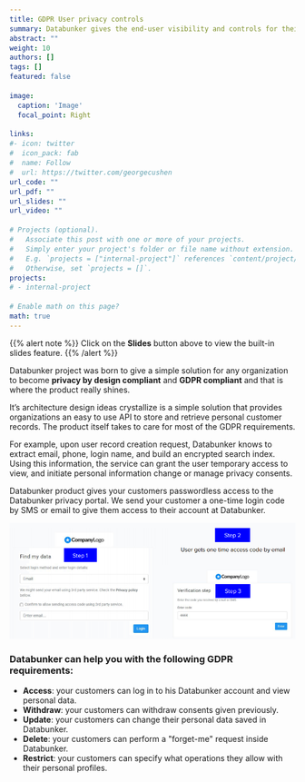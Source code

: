 ```yaml
---
title: GDPR User privacy controls
summary: Databunker gives the end-user visibility and controls for their Personal Identifiable Information (PII).
abstract: ""
weight: 10
authors: []
tags: []
featured: false

image:
  caption: 'Image'
  focal_point: Right

links:
#- icon: twitter
#  icon_pack: fab
#  name: Follow
#  url: https://twitter.com/georgecushen
url_code: ""
url_pdf: ""
url_slides: ""
url_video: ""

# Projects (optional).
#   Associate this post with one or more of your projects.
#   Simply enter your project's folder or file name without extension.
#   E.g. `projects = ["internal-project"]` references `content/project/deep-learning/index.md`.
#   Otherwise, set `projects = []`.
projects:
# - internal-project

# Enable math on this page?
math: true
---
```


{{% alert note %}}
Click on the **Slides** button above to view the built-in slides feature.
{{% /alert %}}


Databunker project was born to give a simple solution for any organization to become **privacy by design compliant** and **GDPR compliant** and that is where the product really shines.

It’s architecture design ideas crystallize is a simple solution that provides organizations an easy to use API to store and retrieve personal customer records. The product itself takes to care for most of the GDPR requirements.

For example, upon user record creation request, Databunker knows to extract email, phone, login name, and build an encrypted search index. Using this information, the service can grant the user temporary access to view, and initiate personal information change or manage privacy consents.

Databunker product gives your customers passwordless access to the Databunker privacy portal. We send your customer a one-time login code by SMS or email to give them access to their account at Databunker.

![User login](user-login.png)


### Databunker can help you with the following GDPR requirements:


* **Access**: your customers can log in to his Databunker account and view personal data.
* **Withdraw**: your customers can withdraw consents given previously.
* **Update**: your customers can change their personal data saved in Databunker.
* **Delete**: your customers can perform a "forget-me" request inside Databunker.
* **Restrict**: your customers can specify what operations they allow with their personal profiles.
